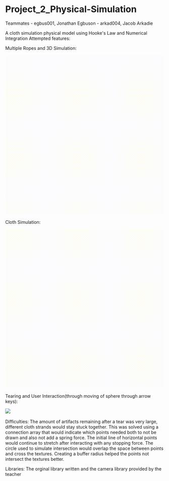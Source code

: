 # Project_2_Physical-Simulation
Teammates - egbus001, Jonathan Egbuson 
          - arkad004, Jacob Arkadie 

A cloth simulation physical model using Hooke's Law and Numerical Integration
Attempted features:

Multiple Ropes and 3D Simulation:

![](https://github.com/detectivebored1/Project_2_Physical-Simulation/blob/main/ClothSim_2022-10-21_20-52-54.gif)

Cloth Simulation:

![](https://github.com/detectivebored1/Project_2_Physical-Simulation/blob/main/ClothSim_2022-10-21_20-59-50.gif)

Tearing and User Interaction(through moving of sphere through arrow keys):

![](https://github.com/detectivebored1/Project_2_Physical-Simulation/blob/main/ClothSim_2022-10-21_20-37-33.gif)

Difficulties: The amount of artifacts remaining after a tear was very large, different cloth strands would stay stuck together. This was solved using a connection array that would indicate which points needed both to not be drawn and also not add a spring force.
The initial line of horizontal points would continue to stretch after interacting with any stopping force.
The circle used to simulate intersection would overlap the space between points and cross the textures. Creating a buffer radius helped the points not intersect the textures better.

Libraries: The orginal library written and the camera library provided by the teacher
